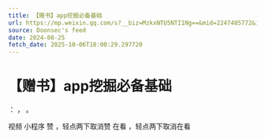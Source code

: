 ```yaml
---
title: 【赠书】app挖掘必备基础
url: https://mp.weixin.qq.com/s?__biz=MzkxNTU5NTI1Ng==&mid=2247485772&idx=1&sn=b659349f8fda538eb77903e48ac2db43
source: Doonsec's feed
date: 2024-08-25
fetch_date: 2025-10-06T18:00:29.297720
---
```


# 【赠书】app挖掘必备基础

：
，
。

视频
小程序
赞
，轻点两下取消赞
在看
，轻点两下取消在看